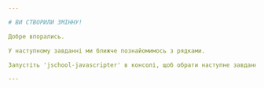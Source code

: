 ```yaml
---

# ВИ СТВОРИЛИ ЗМІННУ!

Добре впорались.

У наступному завданні ми ближче познайомимось з рядками.

Запустіть 'jschool-javascripter' в консолі, щоб обрати наступне завдання.

---
```

